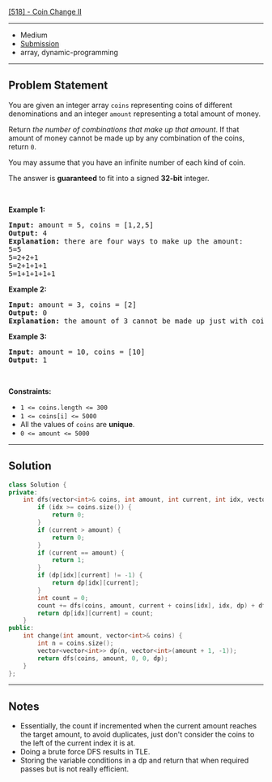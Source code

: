 [[518] - Coin Change II](https://leetcode.com/problems/coin-change-ii)

---

- Medium
- [Submission](https://leetcode.com/problems/coin-change-ii/submissions/1036674153/)
- array, dynamic-programming

---

## Problem Statement

<p>You are given an integer array <code>coins</code> representing coins of different denominations and an integer <code>amount</code> representing a total amount of money.</p>

<p>Return <em>the number of combinations that make up that amount</em>. If that amount of money cannot be made up by any combination of the coins, return <code>0</code>.</p>

<p>You may assume that you have an infinite number of each kind of coin.</p>

<p>The answer is <strong>guaranteed</strong> to fit into a signed <strong>32-bit</strong> integer.</p>

<p>&nbsp;</p>
<p><strong class="example">Example 1:</strong></p>

<pre>
<strong>Input:</strong> amount = 5, coins = [1,2,5]
<strong>Output:</strong> 4
<strong>Explanation:</strong> there are four ways to make up the amount:
5=5
5=2+2+1
5=2+1+1+1
5=1+1+1+1+1
</pre>

<p><strong class="example">Example 2:</strong></p>

<pre>
<strong>Input:</strong> amount = 3, coins = [2]
<strong>Output:</strong> 0
<strong>Explanation:</strong> the amount of 3 cannot be made up just with coins of 2.
</pre>

<p><strong class="example">Example 3:</strong></p>

<pre>
<strong>Input:</strong> amount = 10, coins = [10]
<strong>Output:</strong> 1
</pre>

<p>&nbsp;</p>
<p><strong>Constraints:</strong></p>

<ul>
	<li><code>1 &lt;= coins.length &lt;= 300</code></li>
	<li><code>1 &lt;= coins[i] &lt;= 5000</code></li>
	<li>All the values of <code>coins</code> are <strong>unique</strong>.</li>
	<li><code>0 &lt;= amount &lt;= 5000</code></li>
</ul>


---

## Solution

```cpp
class Solution {
private:
    int dfs(vector<int>& coins, int amount, int current, int idx, vector<vector<int>>& dp) {
        if (idx >= coins.size()) {
            return 0;
        }
        if (current > amount) {
            return 0;
        }
        if (current == amount) {
            return 1;
        }
        if (dp[idx][current] != -1) {
            return dp[idx][current];
        }
        int count = 0;
        count += dfs(coins, amount, current + coins[idx], idx, dp) + dfs(coins, amount, current, idx + 1, dp);
        return dp[idx][current] = count;
    }
public:
    int change(int amount, vector<int>& coins) {
        int n = coins.size();
        vector<vector<int>> dp(n, vector<int>(amount + 1, -1));
        return dfs(coins, amount, 0, 0, dp);
    }
};
```

---

## Notes

- Essentially, the count if incremented when the current amount reaches the target amount, to avoid duplicates, just don't consider the coins to the left of the current index it is at.
- Doing a brute force DFS results in TLE.
- Storing the variable conditions in a dp and return that when required passes but is not really efficient.
